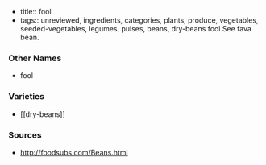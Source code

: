 - title:: fool
- tags:: unreviewed, ingredients, categories, plants, produce, vegetables, seeded-vegetables, legumes, pulses, beans, dry-beans
fool See fava bean.

### Other Names

* fool

### Varieties

* [[dry-beans]]

### Sources
* http://foodsubs.com/Beans.html
